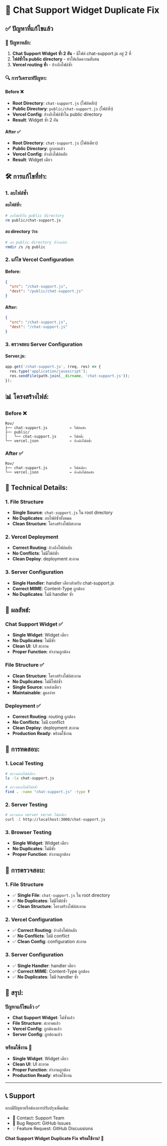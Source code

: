 # 🔧 Chat Support Widget Duplicate Fix

## ✅ ปัญหาที่แก้ไขแล้ว

### 🎯 **ปัญหาหลัก:**
1. **Chat Support Widget ซ้ำ 2 อัน** - มีไฟล์ chat-support.js อยู่ 2 ที่
2. **ไฟล์ซ้ำใน public directory** - ทำให้เกิดความสับสน
3. **Vercel routing ซ้ำ** - อ้างอิงไฟล์ซ้ำ

### 🔍 **การวิเคราะห์ปัญหา:**

#### **Before** ❌
- **Root Directory**: `chat-support.js` (ไฟล์หลัก)
- **Public Directory**: `public/chat-support.js` (ไฟล์ซ้ำ)
- **Vercel Config**: อ้างอิงไฟล์ซ้ำใน public directory
- **Result**: Widget ซ้ำ 2 อัน

#### **After** ✅
- **Root Directory**: `chat-support.js` (ไฟล์เดียว)
- **Public Directory**: ถูกลบแล้ว
- **Vercel Config**: อ้างอิงไฟล์หลัก
- **Result**: Widget เดียว

## 🛠️ **การแก้ไขที่ทำ:**

### **1. ลบไฟล์ซ้ำ**

#### **ลบไฟล์ซ้ำ:**
```bash
# ลบไฟล์ซ้ำใน public directory
rm public/chat-support.js
```

#### **ลบ directory ว่าง:**
```bash
# ลบ public directory ที่ว่างเปล่า
rmdir /s /q public
```

### **2. แก้ไข Vercel Configuration**

#### **Before:**
```json
{
  "src": "/chat-support.js",
  "dest": "/public/chat-support.js"
}
```

#### **After:**
```json
{
  "src": "/chat-support.js",
  "dest": "/chat-support.js"
}
```

### **3. ตรวจสอบ Server Configuration**

#### **Server.js:**
```javascript
app.get('/chat-support.js', (req, res) => {
  res.type('application/javascript');
  res.sendFile(path.join(__dirname, 'chat-support.js'));
});
```

## 📊 **โครงสร้างไฟล์:**

### **Before** ❌
```
Rov/
├── chat-support.js          ← ไฟล์หลัก
├── public/
│   └── chat-support.js      ← ไฟล์ซ้ำ
└── vercel.json              ← อ้างอิงไฟล์ซ้ำ
```

### **After** ✅
```
Rov/
├── chat-support.js          ← ไฟล์เดียว
└── vercel.json              ← อ้างอิงไฟล์หลัก
```

## 🔧 **Technical Details:**

### **1. File Structure**
- **Single Source**: `chat-support.js` ใน root directory
- **No Duplicates**: ลบไฟล์ซ้ำทั้งหมด
- **Clean Structure**: โครงสร้างไฟล์สะอาด

### **2. Vercel Deployment**
- **Correct Routing**: อ้างอิงไฟล์หลัก
- **No Conflicts**: ไม่มีไฟล์ซ้ำ
- **Clean Deploy**: deployment สะอาด

### **3. Server Configuration**
- **Single Handler**: handler เดียวสำหรับ chat-support.js
- **Correct MIME**: Content-Type ถูกต้อง
- **No Duplicates**: ไม่มี handler ซ้ำ

## 🎯 **ผลลัพธ์:**

### **Chat Support Widget** ✅
- **Single Widget**: Widget เดียว
- **No Duplicates**: ไม่มีซ้ำ
- **Clean UI**: UI สะอาด
- **Proper Function**: ทำงานถูกต้อง

### **File Structure** ✅
- **Clean Structure**: โครงสร้างไฟล์สะอาด
- **No Duplicates**: ไม่มีไฟล์ซ้ำ
- **Single Source**: แหล่งเดียว
- **Maintainable**: ดูแลง่าย

### **Deployment** ✅
- **Correct Routing**: routing ถูกต้อง
- **No Conflicts**: ไม่มี conflict
- **Clean Deploy**: deployment สะอาด
- **Production Ready**: พร้อมใช้งาน

## 🚀 **การทดสอบ:**

### **1. Local Testing**
```bash
# ตรวจสอบไฟล์เดียว
ls -la chat-support.js

# ตรวจสอบไม่มีไฟล์ซ้ำ
find . -name "chat-support.js" -type f
```

### **2. Server Testing**
```bash
# ตรวจสอบ server serve ไฟล์เดียว
curl -I http://localhost:3000/chat-support.js
```

### **3. Browser Testing**
- **Single Widget**: Widget เดียว
- **No Duplicates**: ไม่มีซ้ำ
- **Proper Function**: ทำงานถูกต้อง

## 📝 **การตรวจสอบ:**

### **1. File Structure**
- ✅ **Single File**: `chat-support.js` ใน root directory
- ✅ **No Duplicates**: ไม่มีไฟล์ซ้ำ
- ✅ **Clean Structure**: โครงสร้างไฟล์สะอาด

### **2. Vercel Configuration**
- ✅ **Correct Routing**: อ้างอิงไฟล์หลัก
- ✅ **No Conflicts**: ไม่มี conflict
- ✅ **Clean Config**: configuration สะอาด

### **3. Server Configuration**
- ✅ **Single Handler**: handler เดียว
- ✅ **Correct MIME**: Content-Type ถูกต้อง
- ✅ **No Duplicates**: ไม่มี handler ซ้ำ

## 🎉 **สรุป:**

### **ปัญหาแก้ไขแล้ว** ✅
- **Chat Support Widget**: ไม่ซ้ำแล้ว
- **File Structure**: สะอาดแล้ว
- **Vercel Config**: ถูกต้องแล้ว
- **Server Config**: ถูกต้องแล้ว

### **พร้อมใช้งาน** 🚀
- **Single Widget**: Widget เดียว
- **Clean UI**: UI สะอาด
- **Proper Function**: ทำงานถูกต้อง
- **Production Ready**: พร้อมใช้งาน

---

## 📞 **Support**

หากมีปัญหาหรือต้องการปรับปรุงเพิ่มเติม:
- 📧 Contact: Support Team
- 🐛 Bug Report: GitHub Issues
- 💡 Feature Request: GitHub Discussions

**Chat Support Widget Duplicate Fix พร้อมใช้งาน! 🎉**
